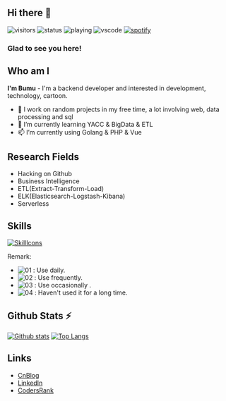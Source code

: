 ## Hi there 👋

![visitors](https://visitor-badge.glitch.me/badge?page_id=xqbumu.xqbumu)
![status](https://nocache.xqbumu.workers.dev?url=https://img.shields.io/endpoint?url=https://dev.discordprofiles.me/api/badge/status/240845551518744577?simple=true)
![playing](https://nocache.xqbumu.workers.dev?url=https://img.shields.io/endpoint?url=https://dev.discordprofiles.me/api/badge/playing/240845551518744577)
![vscode](https://nocache.xqbumu.workers.dev?url=https://img.shields.io/endpoint?url=https://dev.discordprofiles.me/api/badge/vscode/240845551518744577)
[![spotify](https://nocache.xqbumu.workers.dev?url=https://img.shields.io/endpoint?url=https://dev.discordprofiles.me/api/badge/spotify/240845551518744577)](https://dev.discordprofiles.me/openspotify/240845551518744577)

### Glad to see you here! &nbsp; 

## Who am I

**I'm Bumu** - I'm a backend developer and interested in development, technology, cartoon. 

- 🔭 I work on random projects in my free time, a lot involving web, data processing and sql
- 🌱 I’m currently learning YACC & BigData & ETL
- 📫 I’m currently using Golang & PHP & Vue

<!--
**xqbumu/xqbumu** is a ✨ _special_ ✨ repository because its `README.md` (this file) appears on your GitHub profile.

Here are some ideas to get you started:

- 🔭 I’m currently working on ...
- 🌱 I’m currently learning ...
- 👯 I’m looking to collaborate on ...
- 🤔 I’m looking for help with ...
- 💬 Ask me about ...
- 📫 How to reach me: ...
- 😄 Pronouns: ...
- ⚡ Fun fact: ...
-->

## Research Fields
  - Hacking on Github
  - Business Intelligence
  - ETL(Extract-Transform-Load)
  - ELK(Elasticsearch-Logstash-Kibana)
  - Serverless

## Skills

[![SkillIcons](https://skillicons.dev/icons?i=linux,go,php,bash,js,ts,vue,nodejs,py,ruby,rust,zig,regex,wasm,mysql,postgres,redis,graphql,nginx,laravel,docker,kubernetes,sass,vscode,vim,md,linkedin)](https://skillicons.dev)<br/>

Remark:
 - ![01](https://s1.ax1x.com/2020/07/22/U74gZ6.png) : Use daily.
 - ![02](https://s1.ax1x.com/2020/07/22/U746qx.png) : Use frequently.
 - ![03](https://s1.ax1x.com/2020/07/22/U74ys1.png) : Use occasionally .
 - ![04](https://s1.ax1x.com/2020/07/22/U74sMR.png) : Haven't used it for a long time.

## Github Stats ⚡
  <a href="#">![Github stats](https://github-readme-stats.vercel.app/api?username=xqbumu&theme=blueberry&count_private=true&hide_border=true&line_height=20)</a>
  <a href="#">![Top Langs](https://github-readme-stats.vercel.app/api/top-langs/?username=xqbumu&layout=compact&theme=blueberry&count_private=true&hide_border=true)</a>

<!--
<details>
  <summary>Github Repos ⚡</summary>

  <a href="#">[![Profile Card](https://github-readme-stats.vercel.app/api/pin/?username=xqbumu&repo=xqbumu)](https://github.com/xqbumu/xqbumu)</a>
</details>
-->

<!--
## CodeRank

<a href="#">![Top Langs](https://cr-skills-chart-widget.azurewebsites.net/api/api?username=xqbumu&width=820)</a>
-->

## Links

- [CnBlog](https://www.cnblogs.com/xqbumu/)
- [LinkedIn](https://www.linkedin.cn/injobs/in/xqbumu)
- [CodersRank](https://profile.codersrank.io/user/xqbumu/)
